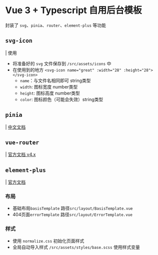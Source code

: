 # Vue 3 + Typescript 自用后台模板

封装了 `svg`、`pinia`、`router`、`element-plus` 等功能

## `svg-icon`
  | 使用
  - 将准备好的 `svg` 文件保存到 `/src/assets/icons` 中
  - 在使用到的地方
    `<svg-icon name="great" :width="28" :height="28"></svg-icon>`
    + `name`：与文件名相同即可 string类型
    + `width`: 图标宽度 number类型
    + `height`: 图标高度 number类型
    + `color`: 图标颜色（可能会失效）string类型

## `pinia`
 | [中文文档](https://baimingxuan.net/pinia-doc-cn/)

## `vue-router`
 | [官方文档 v4.x](https://router.vuejs.org/zh/api/)

## `element-plus`
 | [官方文档](https://element-plus.gitee.io/zh-CN/component/button.html)

### 布局
  - 基础布局`basisTemplate` 路径`src/layout/BasisTemplate.vue`
  - 404页面`errorTemplate` 路径`src/layout/ErrorTemplate.vue`

### 样式
  - 使用 `normalize.css` 初始化页面样式 
  - 全局自动导入样式 `/src/assets/styles/base.scss` 使用样式变量
